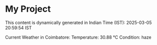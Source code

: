 # My Project

This content is dynamically generated in Indian Time (IST): 2025-03-05 20:59:54 IST


Current Weather in Coimbatore:
Temperature: 30.88 °C
Condition: haze
